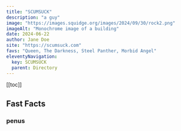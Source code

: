 ```yaml
---
title: "SCUMSUCK"
description: "a guy"
image: "https://images.squidge.org/images/2024/09/30/rock2.png"
imageAlt: "Monochrome image of a building"
date: 2024-06-22
author: Jane Doe
site: "https://scumsuck.com"
favs: "Queen, The Darkness, Steel Panther, Morbid Angel"
eleventyNavigation:
  key: SCUMSUCK
  parent: Directory
---
```


[[toc]]

## Fast Facts
### penus
